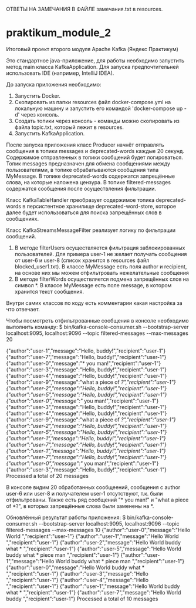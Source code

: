 ОТВЕТЫ НА ЗАМЕЧАНИЯ В ФАЙЛЕ замечания.txt в resources.

# praktikum_module_2
Итоговый проект второго модуля Apache Kafka (Яндекс Практикум)

Это стандартное java-приложение, для работы необходимо запустить метод main класса KafkaApplication.
Для запуска предпочтительней использовать IDE (например, IntelliJ IDEA).

До запуска приложения необходимо:
1. Запустить Docker.
2. Скопировать из папки resources файл docker-compose.yml на локальную машину 
и запустить его командой 'docker-compose up -d' через консоль.
3. Создать топики через консоль - команды можно скопировать из файла topic.txt, который лежит в resources.
4. Запустить KafkaApplication.

После запуска приложения класс Producer начнёт отправлять сообщения в топики messages и deprecated-words каждые 20 секунд.
Содержимое отправленных в топики сообщений будет логироваться.
Топик messages предназначен для обмена сообщениями между пользователями, в топике обрабатываются сообщения типа MyMessage.
В топике deprecated-words содержатся запрещённые слова, на которые наложена цензура.
В топике filtered-messages содержатся сообщения после осуществления фильтрации.

Класс KafkaTableHandler преобразует содержимое топика deprecated-words в персистентное хранилище deprecated-word-store,
которое далее будет использоваться для поиска запрещённых слов в сообщениях.

Класс KafkaStreamsMessageFilter реализует логику по фильтрации сообщений.
1. В методе filterUsers осуществляется фильтрация заблокированных пользователей.
Для примера user-1 не желает получать сообщения от user-6 и user-8 (список хранится в resources файл blocked_user1.txt).
В классе MyMessage есть поля author и recipient, на основе них мы можем отфильтровать нежелательные сообщения
2. В методе filterWords осуществляется подмена запрещённых слов на символ *.
В классе MyMessage есть поле message, в котором хранится текст сообщения.

Внутри самих классов по коду есть комментарии какая настройка за что отвечает.

Чтобы посмотреть отфильтрованные сообщения в консоле необходимо выполнить команду:
$ bin/kafka-console-consumer.sh --bootstrap-server localhost:9095, localhost:9096 --topic filtered-messages --max-messages 20

{"author":"user-1","message":"Hello, buddy!","recipient":"user-1"}
{"author":"user-7","message":"Hello, buddy!","recipient":"user-1"}
{"author":"user-0","message":"* you man!","recipient":"user-1"}
{"author":"user-3","message":"Hello, buddy!","recipient":"user-1"}
{"author":"user-4","message":"Hello, buddy!","recipient":"user-1"}
{"author":"user-9","message":"what a piece of *?","recipient":"user-1"}
{"author":"user-2","message":"Hello, buddy!","recipient":"user-1"}
{"author":"user-5","message":"Hello, buddy!","recipient":"user-1"}
{"author":"user-0","message":"* you man!","recipient":"user-1"}
{"author":"user-3","message":"Hello, buddy!","recipient":"user-1"}
{"author":"user-4","message":"Hello, buddy!","recipient":"user-1"}
{"author":"user-9","message":"what a piece of *?","recipient":"user-1"}
{"author":"user-2","message":"Hello, buddy!","recipient":"user-1"}
{"author":"user-5","message":"Hello, buddy!","recipient":"user-1"}
{"author":"user-1","message":"Hello, buddy!","recipient":"user-1"}
{"author":"user-7","message":"Hello, buddy!","recipient":"user-1"}
{"author":"user-1","message":"Hello, buddy!","recipient":"user-1"}
{"author":"user-7","message":"Hello, buddy!","recipient":"user-1"}
{"author":"user-0","message":"* you man!","recipient":"user-1"}
{"author":"user-3","message":"Hello, buddy!","recipient":"user-1"}
Processed a total of 20 messages

В консоле видим 20 обработанных сообщеений, сообщения с author user-6 или user-8 и получателем user-1 отсутствуют,
т.к. были отфильтрованы.
Также есть ряд сообщений "* you man!" и "what a piece of *?", в которых запрещённые слова были заменены на *.

Обновлённый результат работы приложения:
$ bin/kafka-console-consumer.sh --bootstrap-server localhost:9095, localhost:9096 --topic filtered-messages --max-messages 10
{"author":"user-0","message":"Hello World ","recipient":"user-1"}
{"author":"user-1","message":"Hello World ","recipient":"user-1"}
{"author":"user-2","message":"Hello World buddy what * ","recipient":"user-1"}
{"author":"user-5","message":"Hello World buddy what * piece man ","recipient":"user-1"}
{"author":"user-1","message":"Hello World buddy what * piece man ","recipient":"user-1"}
{"author":"user-0","message":"Hello World buddy what * ","recipient":"user-1"}
{"author":"user-3","message":"Hello ","recipient":"user-1"}
{"author":"user-4","message":"Hello ","recipient":"user-1"}
{"author":"user-1","message":"Hello World buddy what * ","recipient":"user-1"}
{"author":"user-7","message":"Hello World buddy ","recipient":"user-1"}
Processed a total of 10 messages
